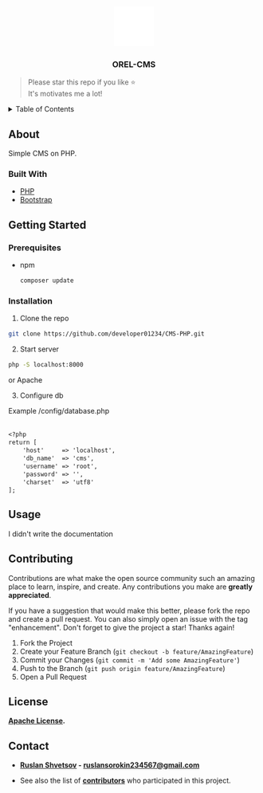 <div align="center">
<a href="https://github.com/developer01234/CMS-PHP">
  <img src="images/logo.png" alt="Logo" width="80" height="80">
</a>
</div>
<h3 align="center">OREL-CMS</h3>

> Please star this repo if you like ⭐ <br>
> It's motivates me a lot!

<!--CONTENT-->
<details>
  <summary>Table of Contents</summary>
  <ol>
    <li>
      <a href="#about">About</a>
      <ul>
        <li><a href="#built-with">Built With</a></li>
      </ul>
    </li>
    <li>
      <a href="#getting-started">Getting Started</a>
      <ul>
        <li><a href="#prerequisites">Prerequisites</a></li>
        <li><a href="#installation">Installation</a></li>
      </ul>
    </li>
    <li><a href="#usage">Usage</a></li>
    <li><a href="#contributing">Contributing</a></li>
    <li><a href="#license">License</a></li>
    <li><a href="#contact">Contact</a></li>
  </ol>
</details>

## About

Simple CMS on PHP.

### Built With

- [PHP](https://www.php.net/)
- [Bootstrap](https://getbootstrap.com)

## Getting Started

### Prerequisites

- npm
  ```sh
  composer update
  ```

### Installation

1. Clone the repo

```sh
git clone https://github.com/developer01234/CMS-PHP.git
```

2. Start server

```sh
php -S localhost:8000
```

or Apache

3. Configure db

Example /config/database.php

```

<?php
return [
    'host'     => 'localhost',
    'db_name'  => 'cms',
    'username' => 'root',
    'password' => '',
    'charset'  => 'utf8'
];
```

## Usage

I didn't write the documentation

## Contributing

Contributions are what make the open source community such an amazing place to learn, inspire, and create. Any contributions you make are **greatly appreciated**.

If you have a suggestion that would make this better, please fork the repo and create a pull request. You can also simply open an issue with the tag "enhancement".
Don't forget to give the project a star! Thanks again!

1. Fork the Project
2. Create your Feature Branch (`git checkout -b feature/AmazingFeature`)
3. Commit your Changes (`git commit -m 'Add some AmazingFeature'`)
4. Push to the Branch (`git push origin feature/AmazingFeature`)
5. Open a Pull Request

## License

**[Apache License](LICENSE).**

## Contact

- **[Ruslan Shvetsov](https://github.com/developer01234) - [ruslansorokin234567@gmail.com](mailto:ruslansorokin234567@gmail.com)**

- See also the list of **[contributors](https://github.com/developer01234/CMS-PHP/graphs/contributors)** who participated in this project.
